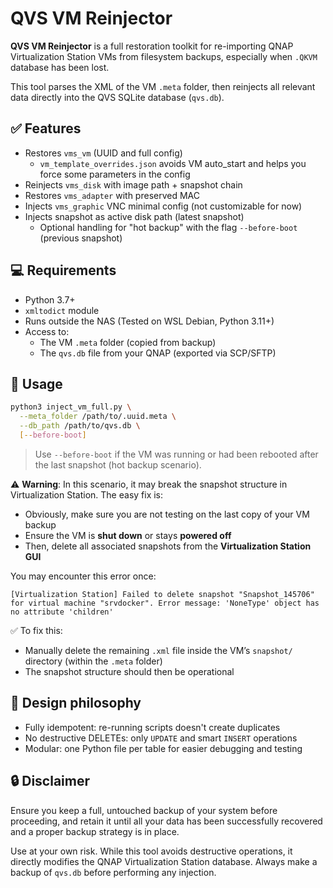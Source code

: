 # QVS VM Reinjector

**QVS VM Reinjector** is a full restoration toolkit for re-importing QNAP Virtualization Station VMs from filesystem backups, especially when `.QKVM` database has been lost.

This tool parses the XML of the VM `.meta` folder, then reinjects all relevant data directly into the QVS SQLite database (`qvs.db`).

## ✅ Features

- Restores `vms_vm` (UUID and full config)
  - `vm_template_overrides.json` avoids VM auto_start and helps you force some parameters in the config
- Reinjects `vms_disk` with image path + snapshot chain
- Restores `vms_adapter` with preserved MAC
- Injects `vms_graphic` VNC minimal config (not customizable for now)
- Injects snapshot as active disk path (latest snapshot)
  - Optional handling for "hot backup" with the flag `--before-boot` (previous snapshot)

## 💻 Requirements

- Python 3.7+
- `xmltodict` module
- Runs outside the NAS (Tested on WSL Debian, Python 3.11+)
- Access to:
  - The VM `.meta` folder (copied from backup)
  - The `qvs.db` file from your QNAP (exported via SCP/SFTP)

## 🚀 Usage

```bash
python3 inject_vm_full.py \
  --meta_folder /path/to/.uuid.meta \
  --db_path /path/to/qvs.db \
  [--before-boot]
```

> Use `--before-boot` if the VM was running or had been rebooted after the last snapshot (hot backup scenario).

⚠️ **Warning**: In this scenario, it may break the snapshot structure in Virtualization Station. The easy fix is:
- Obviously, make sure you are not testing on the last copy of your VM backup
- Ensure the VM is **shut down** or stays **powered off**
- Then, delete all associated snapshots from the **Virtualization Station GUI**

You may encounter this error once:

```
[Virtualization Station] Failed to delete snapshot "Snapshot_145706" for virtual machine "srvdocker". Error message: 'NoneType' object has no attribute 'children'
```

✅ To fix this:
- Manually delete the remaining `.xml` file inside the VM’s `snapshot/` directory (within the `.meta` folder)
- The snapshot structure should then be operational

## 🧠 Design philosophy

- Fully idempotent: re-running scripts doesn't create duplicates
- No destructive DELETEs: only `UPDATE` and smart `INSERT` operations
- Modular: one Python file per table for easier debugging and testing

## 🔒 Disclaimer

Ensure you keep a full, untouched backup of your system before proceeding, and retain it until all your data has been successfully recovered and a proper backup strategy is in place.

Use at your own risk. While this tool avoids destructive operations, it directly modifies the QNAP Virtualization Station database. Always make a backup of `qvs.db` before performing any injection.